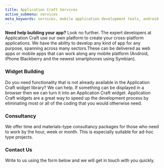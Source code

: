 ```yaml
---
title: Application Craft Services
active_submenu: services
meta_keywords: services, mobile application development tools, android, html5, iphone, ios, mobile development platform, mobile application software, app development, app developments, applications, application, apps, tools, tool, platform, platforms, software, softwares, environment, html 5, ipad, windows, blackberry, smartphone, symbian, desktop
---
```


**Need help building your app?** Look no further. The expert developers at Application Craft use our own platform to create your cross-platform applications. We have the ability to develop any kind of app for any purpose, spanning across many sectors.These can be delivered as web apps or mobile apps that can work along any mobile platform (Android, iPhone Blackberry and the newest smartphones using Symbian).

### Widget Building
Do you need functionality that is not already available in the Application Craft widget library? We can help. If something can be displayed in a browser then we can turn it into an Application Craft widget. Application Craft widgets are a great way to speed up the development process by eliminating most or all of the coding that you would otherwise need.

### Consultancy
We offer time and materials-type consultancy packages for those who need to work by the hour, week or month. This is especially suitable for ad-hoc type projects.

### Contact Us
Write to us using the form below and we will get in touch with you quickly.

<script src="http://ac-static.applicationcraft.com/ac/1.20/live/userlive.js" type="text/javascript"></script>
<script type="text/javascript">
  waInitForm("c6bb97f9-e26d-49ee-83dc-043209afb2bc", 650, 400, null, null, null, "http://ac.applicationcraft.com/live.html");
</script>